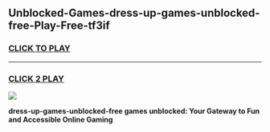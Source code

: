 
## Unblocked-Games-dress-up-games-unblocked-free-Play-Free-tf3if
<h3>
<a href="https://premium76.site?title=dress-up-games-unblocked-free&ref=15A">CLICK TO PLAY</a></h3>
<hr>

<h3>
<a href="https://premium76.site?title=dress-up-games-unblocked-free&ref=15A">CLICK 2 PLAY</a>
  
</h3>

<a href="https://premium76.site?title=dress-up-games-unblocked-free&ref=15A"><img src="https://clearcache.store/games.png"></a>


**dress-up-games-unblocked-free games unblocked: Your Gateway to Fun and Accessible Online Gaming**
